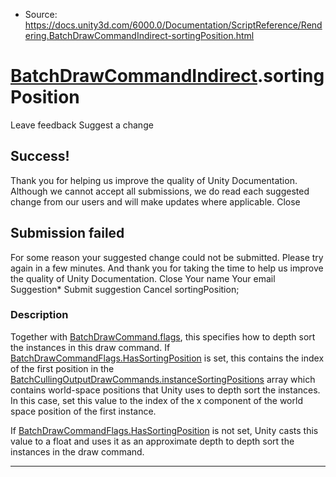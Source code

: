 * Source: https://docs.unity3d.com/6000.0/Documentation/ScriptReference/Rendering.BatchDrawCommandIndirect-sortingPosition.html

#  [BatchDrawCommandIndirect](https://docs.unity3d.com/6000.0/Documentation/ScriptReference/Rendering.BatchDrawCommandIndirect.html).sortingPosition
Leave feedback
Suggest a change
## Success!
Thank you for helping us improve the quality of Unity Documentation. Although we cannot accept all submissions, we do read each suggested change from our users and will make updates where applicable.
Close
## Submission failed
For some reason your suggested change could not be submitted. Please <a>try again</a> in a few minutes. And thank you for taking the time to help us improve the quality of Unity Documentation.
Close
Your name Your email Suggestion* Submit suggestion
Cancel
sortingPosition; 
### Description
Together with [BatchDrawCommand.flags](https://docs.unity3d.com/6000.0/Documentation/ScriptReference/Rendering.BatchDrawCommand-flags.html), this specifies how to depth sort the instances in this draw command.
If [BatchDrawCommandFlags.HasSortingPosition](https://docs.unity3d.com/6000.0/Documentation/ScriptReference/Rendering.BatchDrawCommandFlags.HasSortingPosition.html) is set, this contains the index of the first position in the [BatchCullingOutputDrawCommands.instanceSortingPositions](https://docs.unity3d.com/6000.0/Documentation/ScriptReference/Rendering.BatchCullingOutputDrawCommands-instanceSortingPositions.html) array which contains world-space positions that Unity uses to depth sort the instances. In this case, set this value to the index of the x component of the world space position of the first instance.  
  
If [BatchDrawCommandFlags.HasSortingPosition](https://docs.unity3d.com/6000.0/Documentation/ScriptReference/Rendering.BatchDrawCommandFlags.HasSortingPosition.html) is not set, Unity casts this value to a float and uses it as an approximate depth to depth sort the instances in the draw command. 
* * *
